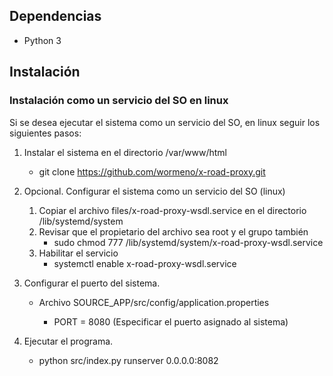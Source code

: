 ## Dependencias
* Python 3

## Instalación

### Instalación como un servicio del SO en linux
Si se desea ejecutar el sistema como un servicio del SO, en linux seguir los siguientes pasos:
1. Instalar el sistema en el directorio /var/www/html
   * git clone https://github.com/wormeno/x-road-proxy.git

2. Opcional. Configurar el sistema como un servicio del SO (linux)
   1. Copiar el archivo files/x-road-proxy-wsdl.service en el directorio /lib/systemd/system
   2. Revisar que el propietario del archivo sea root y el grupo también
      * sudo chmod 777 /lib/systemd/system/x-road-proxy-wsdl.service
   3. Habilitar el servicio
      * systemctl enable x-road-proxy-wsdl.service

3. Configurar el puerto del sistema. 
   * Archivo SOURCE_APP/src/config/application.properties
     
     * PORT = 8080 (Especificar el puerto asignado al sistema)

4. Ejecutar el programa.
   * python src/index.py runserver 0.0.0.0:8082 
